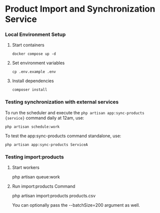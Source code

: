 # Product Import and Synchronization Service

### Local Environment Setup

1.  Start containers

        docker compose up -d

2.  Set environment variables

        cp .env.example .env

3.  Install dependencies

        composer install

### Testing synchronization with external services

To run the scheduler and execute the `php artisan app:sync-products {service}` command daily at 12am, use:

    php artisan schedule:work

To test the app:sync-products command standalone, use:

    php artisan app:sync-products ServiceA

### Testing import:products

1. Start workers

    php artisan queue:work

2. Run import:products Command

    php artisan import:products products.csv

    You can optionally pass the --batchSize=200 argument as well.

